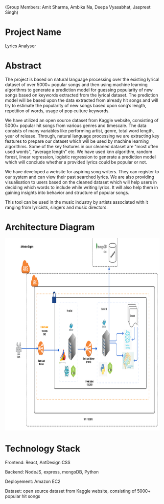 (Group Members: Amit Sharma, Ambika Na, Deepa Vyasabhat, Jaspreet Singh)


# Project Name

Lyrics Analyser

# Abstract
The project is based on natural language processing over the existing lyrical dataset of over 5000+ popular songs and then using machine learning algorithms to generate a prediction model for guessing popularity of new songs based on keywords extracted from the lyrical dataset. The prediction model will be based upon the data extracted from already hit songs and will try to estimate the popularity of new songs based upon song’s length, repetition of words, usage of pop culture keywords. 

We have utilized an open source dataset from Kaggle website, consisting of 5000+ popular hit songs from various genres and timescale. The data consists of many variables like performing artist, genre, total word length, year of release. Through, natural language processing we are extracting key features to prepare our dataset which will be used by machine learning algorithms. Some of the key features in our cleaned dataset are "most often used words", "average length" etc. 
We have used knn algorithm, random forest, linear regression, logistic regression to generate a prediction model which will conclude whether a provided lyrics could be popular or not. 

We have developed a website for aspiring song writers. They can register to our system and can view their past searched lyrics. We are also providing visualisation to users based on the cleaned dataset which will help users in deciding which words to include while writing lyrics. It will also help them in gaining insights into behavior and structure of popular songs.  


This tool can be used in the music industry by artists associated with it ranging from lyricists, singers and music directors. 




# Architecture Diagram
<img src="Architecture/architecture.png" height="625">

# Technology Stack
Frontend: React, AntDesign CSS 

Backend: NodeJS, express, mongoDB, Python

Deployement: Amazon EC2

Dataset: open source dataset from Kaggle website, consisting of 5000+ popular hit songs 

